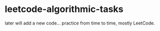 # leetcode-algorithmic-tasks

later will add a new code...
practice from time to time,
mostly LeetCode.


